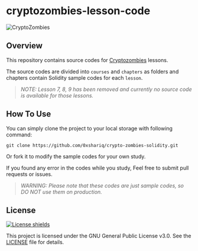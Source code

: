 # cryptozombies-lesson-code

![CryptoZombies](https://user-images.githubusercontent.com/13703497/69648502-c8f3db80-10ae-11ea-9d52-ce4d4bbc426a.jpeg)


## Overview
This repository contains source codes for [Cryptozombies](https://cryptozombies.io/en/) lessons.

The source codes are divided into `courses` and `chapters` as folders and chapters contain Solidity sample codes for each `lesson`.

> _NOTE: Lesson 7, 8, 9 has been removed and currently no source code is available for those lessons._

## How To Use
You can simply clone the project to your local storage with following command:

```
git clone https://github.com/0xshariq/crypto-zombies-solidity.git
```

Or fork it to modify the sample codes for your own study.

If you found any error in the codes while you study, Feel free to submit pull requests or issues.

>_WARNING: Please note that these codes are just sample codes, so DO NOT use them on production._

## License
[![License shields](https://img.shields.io/badge/License-GPL%20v3-blue)](https://www.gnu.org/licenses/gpl-3.0)

This project is licensed under the GNU General Public License v3.0. See the [LICENSE](https://github.com/loomnetwork/cryptozombies-lesson-code/blob/master/LICENSE) file for details.